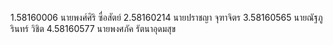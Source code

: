 1.58160006 นายพงศ์ศิริ ซื่อสัตย์
2.58160214 นายปราชญา จุฑาจิตร
3.58160565 นายณัฐภูรินทร์ วิชิต
4.58160577 นายพงศภัค รัตนาอุดมสุข
